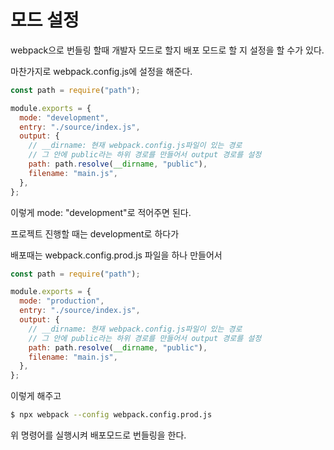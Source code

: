 # 모드 설정



webpack으로 번들링 할때 개발자 모드로 할지 배포 모드로 할 지 설정을 할 수가 있다.

마찬가지로 webpack.config.js에 설정을 해준다.

```js
const path = require("path");

module.exports = {
  mode: "development",
  entry: "./source/index.js",
  output: {
    // __dirname: 현재 webpack.config.js파일이 있는 경로
    // 그 안에 public라는 하위 경로를 만들어서 output 경로를 설정
    path: path.resolve(__dirname, "public"),
    filename: "main.js",
  },
};

```

이렇게 mode: "development"로 적어주면 된다.



프로젝트 진행할 때는 development로 하다가

배포때는 webpack.config.prod.js 파일을 하나 만들어서

```js
const path = require("path");

module.exports = {
  mode: "production",
  entry: "./source/index.js",
  output: {
    // __dirname: 현재 webpack.config.js파일이 있는 경로
    // 그 안에 public라는 하위 경로를 만들어서 output 경로를 설정
    path: path.resolve(__dirname, "public"),
    filename: "main.js",
  },
};

```

이렇게 해주고

```bash
$ npx webpack --config webpack.config.prod.js
```

위 명령어를 실행시켜 배포모드로 번들링을 한다.